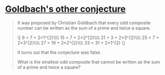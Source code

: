 # [Goldbach's other conjecture](https://projecteuler.net/problem=46)

> It was proposed by Christian Goldbach that every odd composite number can be written as the sum of a prime and twice a square.
> 
> \\[
> 9 = 7 + 2×1^{2}\\\\\\\\
> 15 = 7 + 2×2^{2}\\\\\\\\
> 21 = 3 + 2×3^{2}\\\\\\\\
> 25 = 7 + 2×3^{2}\\\\\\\\
> 27 = 19 + 2×2^{2}\\\\\\\\
> 33 = 31 + 2×1^{2}
> \\]
> 
> It turns out that the conjecture was false.
> 
> What is the smallest odd composite that cannot be written as the sum of a prime and twice a square?
